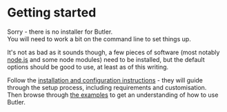 # Getting started


Sorry - there is no installer for Butler.  
You will need to work a bit on the command line to set things up.  

It's not as bad as it sounds though, a few pieces of software (most notably [node.js](https://nodejs.org/en/) and some node modules) need to be installed, but the default options should be good to use, at least as of this writing.

Follow the [installation and configuration instructions](install-config.md) - they will guide through the setup process, including requirements and customisation.  
Then browse through [the examples](sample-code.md) to get an understanding of how to use Butler.
